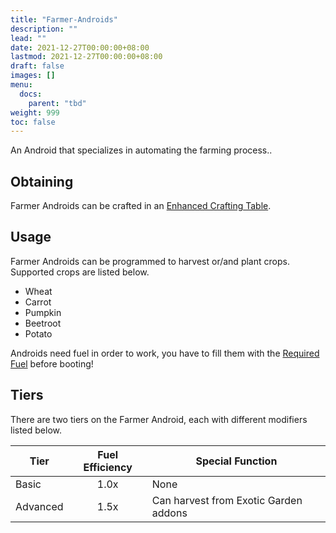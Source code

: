 ```yaml
---
title: "Farmer-Androids"
description: ""
lead: ""
date: 2021-12-27T00:00:00+08:00
lastmod: 2021-12-27T00:00:00+08:00
draft: false
images: []
menu: 
  docs:
    parent: "tbd"
weight: 999
toc: false
---
```


An Android that specializes in automating the farming process..

## Obtaining

Farmer Androids can be crafted in an [Enhanced Crafting Table](/docs/slimefun/enhanced-crafting-table).

## Usage

Farmer Androids can be programmed to harvest or/and plant crops.
Supported crops are listed below.

- Wheat
- Carrot
- Pumpkin
- Beetroot
- Potato

Androids need fuel in order to work, you have to fill them with the [Required Fuel](/docs/slimefun/normal-androids#power-source) before booting!

## Tiers

There are two tiers on the Farmer Android, each with different modifiers listed below.

| Tier     | Fuel Efficiency | Special Function                      |
| -------- | :-------------: | ------------------------------------- |
| Basic    | 1.0x            | None                                  |
| Advanced | 1.5x            | Can harvest from Exotic Garden addons |
